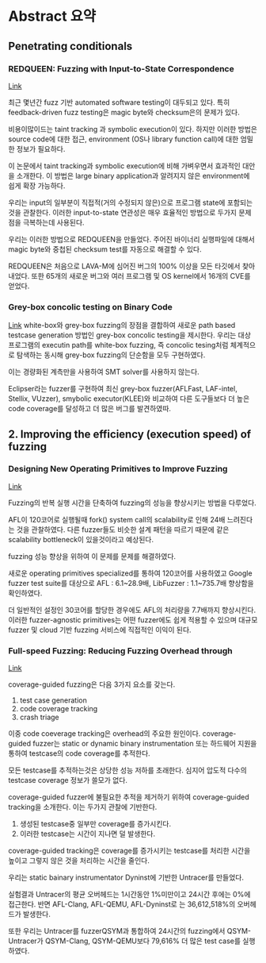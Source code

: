 
# Abstract 요약

## Penetrating conditionals
### REDQUEEN: Fuzzing with Input-to-State Correspondence
[Link](https://www.ndss-symposium.org/wp-content/uploads/2019/02/ndss2019_04A-2_Aschermann_paper.pdf)

최근 몇년간 fuzz 기반 automated software testing이 대두되고 있다. 특히 feedback-driven fuzz testing은 magic byte와 checksum은의 문제가 있다.

비용이많이드는 taint tracking 과 symbolic execution이 있다. 하지만 이러한 방법은 source code에 대한 접근, environment (OS나 library function call)에 대한 엄밀한 정보가 필요하다.

이 논문에서 taint tracking과 symbolic execution에 비해 가벼우면서 효과적인 대안을 소개한다. 이 방법은 large binary application과 알려지지 않은 environment에 쉽게 확장 가능하다. 

우리는 input의 일부분이 직접적(거의 수정되지 않은)으로 프로그램 state에 포함되는것을 관찰한다. 이러한 input-to-state 연관성은 매우 효율적인 방법으로 두가지 문제점을 극복하는데 사용된다.

우리는 이러한 방법으로 REDQUEEN을 만들었다. 주어진 바이너리 실행파일에 대해서 magic byte와 중첩된 checksum test를 자동으로 해결할 수 있다. 

REDQUEEN은 처음으로 LAVA-M에 심어진 버그의 100% 이상을 모든 타깃에서 찾아내었다. 또한 65개의 새로운 버그와 여러 프로그램 및 OS kernel에서 16개의 CVE를 얻었다.


### Grey-box concolic testing on Binary Code
[Link](https://softsec.kaist.ac.kr/~sangkilc/papers/choi-icse2019.pdf)
white-box와 grey-box fuzzing의 장점을 결합하여 새로운 path based testcase generation 방법인 grey-box concolic testing을 제시한다. 우리는 대상 프로그램의 executin path를 white-box fuzzing, 즉 concolic tesing처럼 체계적으로 탐색하는 동시해 grey-box fuzzing의 단순함을 모두 구현하였다.

이는 경량화된 계측만을 사용하여 SMT solver를 사용하지 않는다.

Eclipser라는 fuzzer를 구현하여 최신 grey-box fuzzer(AFLFast, LAF-intel, Stellix, VUzzer), smybolic executor(KLEE)와 비교하여 다른 도구들보다 더 높은 code coverage를 달성하고 더 많은 버그를 발견하였따.

## 2.  Improving the efficiency (execution speed) of fuzzing
### Designing New Operating Primitives to Improve Fuzzing
[Link](https://cosmoss-jigu.github.io/pages/pubs/fuzzing-xu-ccs17.pdf)

Fuzzing의 반복 실행 시간을 단축하여 fuzzing의 성능을 향상시키는 방법을 다루었다.

AFL이 120코어로 실행될때 fork() system call의 scalability로 인해 24배 느려진다는 것을 관찰하였다. 다른 fuzzer들도 비슷한 설계 패턴을 따르기 때문에 같은 scalability bottleneck이 있을것이라고 예상된다.

fuzzing 성능 향상을 위하여 이 문제를 문제를 해결하였다.

새로운 operating primitives specialized를 통하여 120코어를 사용하였고 Google fuzzer test suite를 대상으로 AFL : 6.1~28.9배, LibFuzzer : 1.1~735.7배 향상함을 확인하였다.

더 일반적인 설정인 30코어를 할당한 경우에도 AFL의 처리량을 7.7배까지 향상시킨다. 이러한 fuzzer-agnostic primitives는 어떤 fuzzer에도 쉽게 적용할 수 있으며 대규모 fuzzer 및 cloud 기반 fuzzing 서비스에 직접적인 이익이 된다.
### Full-speed Fuzzing: Reducing Fuzzing Overhead through
[Link](https://users.cs.utah.edu/~snagy/papers/19SP.pdf)

coverage-guided fuzzing은 다음 3가지 요소를 갖는다.
1. test case generation
2. code coverage tracking
3. crash triage

이중 code coeverage tracking은 overhead의 주요한 원인이다. coverage-guided fuzzer는 static or dynamic binary instrumentation 또는 하드웨어 지원을 통하여 testcase의 code coverage를 추적한다.

모든 testcase를 추적하는것은 상당한 성능 저하를 초래한다. 심지어 압도적 다수의 testcase coverage 정보가 쓸모가 없다.

coverage-guided fuzzer에 불필요한 추적을 제거하기 위하여 coverage-guided tracking을 소개한다.  이는 두가지 관찰에 기반한다.

1. 생성된 testcase중 일부만 coverage를 증가시킨다.
2. 이러한 testcase는 시간이 지나면 덜 발생한다.

coverage-guided tracking은 coverage를 증가시키는 testcase를 처리한 시간을 높이고 그렇지 않은 것을 처리하는 시간을 줄인다.

우리는 static bainary instrumentator Dyninst에 기반한 Untracer를 만들었다.

실험결과 Untracer의 평균 오버헤드는 1시간동안 1%미만이고 24시간 후에는 0%에 접근한다. 반면 AFL-Clang, AFL-QEMU, AFL-Dyninst로 는 36,612,518%의 오버헤드가 발생한다.

또한 우리는 Untracer를 fuzzerQSYM과 통합하여 24시간의 fuzzing에서 QSYM-Untracer가 QSYM-Clang, QSYM-QEMU보다 79,616% 더 많은 test case를 실행하였다.